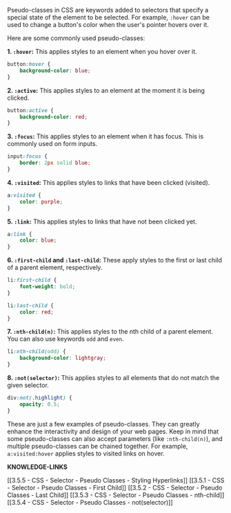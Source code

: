Pseudo-classes in CSS are keywords added to selectors that specify a special state of the element to be selected. For example, `:hover` can be used to change a button's color when the user's pointer hovers over it.

Here are some commonly used pseudo-classes:

**1. `:hover`:** This applies styles to an element when you hover over it.

```css
button:hover {
    background-color: blue;
}
```

**2. `:active`:** This applies styles to an element at the moment it is being clicked.

```css
button:active {
    background-color: red;
}
```

**3. `:focus`:** This applies styles to an element when it has focus. This is commonly used on form inputs.

```css
input:focus {
    border: 2px solid blue;
}
```

**4. `:visited`:** This applies styles to links that have been clicked (visited).

```css
a:visited {
    color: purple;
}
```

**5. `:link`:** This applies styles to links that have not been clicked yet.

```css
a:link {
    color: blue;
}
```

**6. `:first-child` and `:last-child`:** These apply styles to the first or last child of a parent element, respectively.

```css
li:first-child {
    font-weight: bold;
}

li:last-child {
    color: red;
}
```

**7. `:nth-child(n)`:** This applies styles to the nth child of a parent element. You can also use keywords `odd` and `even`.

```css
li:nth-child(odd) {
    background-color: lightgray;
}
```

**8. `:not(selector)`:** This applies styles to all elements that do not match the given selector.

```css
div:not(.highlight) {
    opacity: 0.5;
}
```

These are just a few examples of pseudo-classes. They can greatly enhance the interactivity and design of your web pages. Keep in mind that some pseudo-classes can also accept parameters (like `:nth-child(n)`), and multiple pseudo-classes can be chained together. For example, `a:visited:hover` applies styles to visited links on hover.

**KNOWLEDGE-LINKS**

[[3.5.5 - CSS - Selector - Pseudo Classes - Styling Hyperlinks]]
[[3.5.1 - CSS - Selector - Pseudo Classes - First Child]]
[[3.5.2 - CSS - Selector - Pseudo Classes - Last Child]]
[[3.5.3 - CSS - Selector - Pseudo Classes - nth-child]]
[[3.5.4 - CSS - Selector - Pseudo Classes - not(selector)]]
